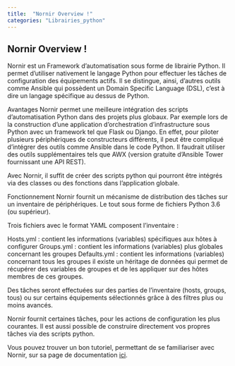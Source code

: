 ```yaml
---
title:  "Nornir Overview !"
categories: "Librairies_python"
---
```


## Nornir Overview !

Nornir est un Framework d’automatisation sous forme de librairie Python. Il permet d’utiliser nativement le langage Python pour effectuer les tâches de configuration des équipements actifs. Il se distingue, ainsi, d’autres outils comme Ansible qui possèdent un Domain Specific Language (DSL), c’est à dire un langage spécifique au dessus de Python.

Avantages
Nornir permet une meilleure intégration des scripts d’automatisation Python dans des projets plus globaux.
Par exemple lors de la construction d’une application d’orchestration d’infrastructure sous Python avec un framework tel que Flask ou Django.
En effet, pour piloter plusieurs périphériques de constructeurs différents, il peut être compliqué d’intégrer des outils comme Ansible dans le code Python.
Il faudrait utiliser des outils supplémentaires tels que AWX (version gratuite d’Ansible Tower fournissant une API REST).

Avec Nornir, il suffit de créer des scripts python qui pourront être intégrés via des classes ou des fonctions dans l’application globale.

Fonctionnement
Nornir fournit un mécanisme de distribution des tâches sur un inventaire de périphériques. Le tout sous forme de fichiers Python 3.6 (ou supérieur).

Trois fichiers avec le format YAML composent l’inventaire :

Hosts.yml : contient les informations (variables) spécifiques aux hôtes à configurer
Groups.yml : contient les informations (variables) plus globales concernant les groupes
Defaults.yml : contient les informations (variables) concernant tous les groupes
il existe un héritage de données qui permet de récupérer des variables de groupes et de les appliquer sur des hôtes membres de ces groupes.

Des tâches seront effectuées sur des parties de l’inventaire (hosts, groups, tous) ou sur certains équipements sélectionnés grâce à des filtres plus ou moins avancés.

Nornir fournit certaines tâches, pour les actions de configuration les plus courantes. Il est aussi possible de construire directement vos propres tâches via des scripts python.

Vous pouvez trouver un bon tutoriel, permettant de se familiariser avec Nornir, sur sa page de documentation [ici](https://nornir.readthedocs.io/en/stable/index.html).